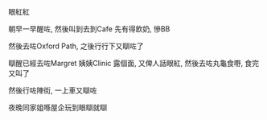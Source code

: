 眼紅紅

朝早一早醒咗, 然後叫到去到Cafe 先有得飲奶, 慘BB

然後去咗Oxford Path, 之後行行下又瞓咗了

瞓醒已經去咗Margret 姨姨Clinic 露個面, 又俾人話眼紅, 然後去咗丸龜食嘢, 食完又叫了

然後行咗陣街, 一上車又瞓咗

夜晚同家姐喺屋企玩到眼瞓就瞓

